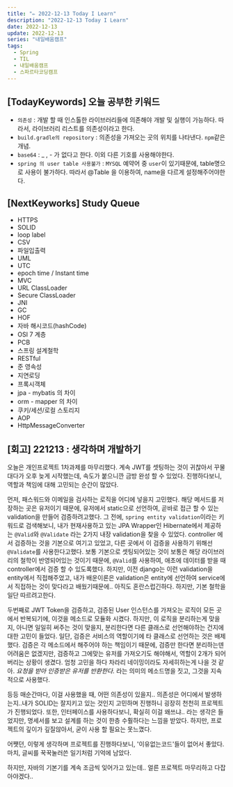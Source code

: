 ```yaml
---
title: "✏️ 2022-12-13 Today I Learn"
description: "2022-12-13 Today I Learn"
date: 2022-12-13
update: 2022-12-13
series: "내일배움캠프"
tags:
  - Spring
  - TIL
  - 내일배움캠프
  - 스파르타코딩캠프
---
```


## [TodayKeywords] 오늘 공부한 키워드

- `의존성` : 개발 할 때 인스톨한 라이브러리들에 의존해야 개발 및 실행이 가능하다. 따라서, 라이브러리 리스트를 의존성이라고 한다.
- `build.gradle의 repository` : 의존성을 가져오는 곳의 위치를 나타낸다. `npm`같은 개념.
- `base64` : \_ , - 가 없다고 한다. 이외 다른 기호를 사용해야한다.
- `spring 의 user table 사용불가` : `MYSQL` 예약어 중 `user`이 있기때문에, table명으로 사용이 불가하다. 따라서 @Table 을 이용하여, name을 다르게 설정해주어야한다.

## [NextKeyworks] Study Queue

- HTTPS
- SOLID
- loop label
- CSV
- 파일입출력
- UML
- UTC
- epoch time / Instant time
- MVC
- URL ClassLoader
- Secure ClassLoader
- JNI
- GC
- HOF
- 자바 해시코드(hashCode)
- OSI 7 계층
- PCB
- 스프링 설계철학
- RESTful
- 준 영속성
- 지연로딩
- 프록시객체
- jpa - mybatis 의 차이
- orm - mapper 의 차이
- 쿠키/세션/로컬 스토리지
- AOP
- HttpMessageConverter

## [회고] 221213 : 생각하며 개발하기

오늘은 개인프로젝트 1차과제를 마무리했다. 계속 JWT를 셋팅하는 것이 귀찮아서 꾸물대다가 오후 늦게 시작했는데, 속도가 붙으니깐 금방 완성 할 수 있었다.
진행하다보니, 역할과 책임에 대해 고민되는 순간이 많았다.

먼저, 패스워드와 이메일을 검사하는 로직을 어디에 넣을지 고민했다. 해당 메서드를 저장하는 곳은 유저이기 때문에, 유저에서 static으로 선언하여, 곧바로 접근 할 수 있는 validation을 만들어 검증하려고했다. 그 전에, `spring entity validation`이라는 키워드로 검색해보니, 내가 현재사용하고 있는 JPA Wrapper인 Hibernate에서 제공하는 `@Valid`와 `@Validate` 라는 2가지 내장 validation을 찾을 수 있었다. controller 에서 검증하는 것을 기본으로 여기고 있었고, 다른 곳에서 이 검증을 사용하기 위해선 `@Validate`를 사용한다고했다. 보통 기본으로 셋팅되어있는 것이 보통은 해당 라이브러리의 철학이 반영되어있는 것이기 때문에, `@Valid`를 사용하여, 애초에 데이터를 받을 때 controller에서 검증 할 수 있도록했다. 하지만, 이전 django는 이런 validation을 entity에서 직접해주었고, 내가 배운이론은 validation은 entity에 선언하여 service에서 직접하는 것이 맞다라고 배웠기때문에.. 아직도 혼란스럽긴하다. 하지만, 기본 철학을 일단 따르려고한다.

두번째로 JWT Token을 검증하고, 검증된 User 인스턴스를 가져오는 로직이 모든 곳에서 반복되기에, 이것을 메소드로 모듈화 시켰다. 하지만, 이 로직을 분리하는게 맞을지, 아니면 일일히 써주는 것이 맞을지, 분리한다면 다른 클래스로 선언해야하는 건지에 대한 고민이 들었다. 일단, 검증은 서비스의 역할이기에 타 클래스로 선언하는 것은 배제했다. 검증은 각 메소드에서 해주어야 하는 책임이기 때문에, 검증만 한다면 분리하는덴 어려움은 없겠지만, 검증하고 그에맞는 유저를 가져오기도 해야해서, 역할이 2개가 되어버리는 상황이 생겼다. 엄청 고민을 하다 차라리 네이밍이라도 자세히하는게 나을 것 같아. _요청을 받아 인증받은 유저를 반환한다._ 라는 의미의 메소드명을 짓고, 그것을 지속적으로 사용했다.

등등 매순간마다, 이걸 사용했을 때, 어떤 의존성이 있을지.. 의존성은 어디에서 발생하는지..내가 SOLID는 잘지키고 있는 것인지 고민하며 진행하니 굉장히 천천히 프로젝트가 진행되었다. 또한, 인터페이스를 사용하다보니, 확실히 이걸 왜쓰냐.. 라는 생각은 들었지만, 명세서를 보고 설계를 하는 것이 한층 수훨하다는 느낌을 받았다. 하지만, 프로젝트의 깊이가 깊질않아서, 굳이 사용 할 필요는 못느꼈다.

어쨋던, 이렇게 생각하며 프로젝트를 진행하다보니, '이유없는코드'들이 없어서 좋았다. 마치, 글씨를 꾹꾹눌러쓴 일기처럼 기억에 남았다.

하지만, 자바의 기본기를 계속 조금씩 잊어가고 있는데.. 얼른 프로젝트 마무리하고 다잡아야겠다..
